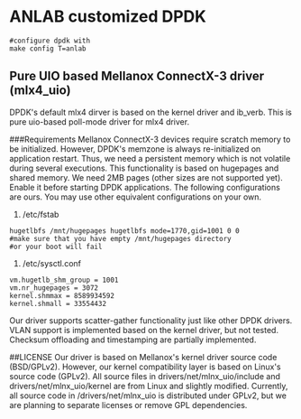 # ANLAB customized DPDK
~~~~~~~~~~~~~{.sh}
#configure dpdk with
make config T=anlab
~~~~~~~~~~~~~

## Pure UIO based Mellanox ConnectX-3 driver (mlx4_uio)
DPDK's default mlx4 dirver is based on the kernel driver and ib_verb.
This is pure uio-based poll-mode driver for mlx4 driver.

###Requirements
Mellanox ConnectX-3 devices require scratch memory to be initialized.
However, DPDK's memzone is always re-initialized on application restart.
Thus, we need a persistent memory which is not volatile during several executions.
This functionality is based on hugepages and shared memory.
We need 2MB pages (other sizes are not supported yet).
Enable it before starting DPDK applications.
The following configurations are ours.
You may use other equivalent configurations on your own.

1. /etc/fstab 
~~~~~~~~~~~~~{.fstab}
hugetlbfs /mnt/hugepages hugetlbfs mode=1770,gid=1001 0 0
#make sure that you have empty /mnt/hugepages directory
#or your boot will fail
~~~~~~~~~~~~~

1. /etc/sysctl.conf
~~~~~~~~~~~~~{.conf}
vm.hugetlb_shm_group = 1001
vm.nr_hugepages = 3072
kernel.shmmax = 8589934592
kernel.shmall = 33554432
~~~~~~~~~~~~~

Our driver supports scatter-gather functionality just like other DPDK drivers.
VLAN support is implemented based on the kernel driver, but not tested.
Checksum offloading and timestamping are partially implemented.

##LICENSE
Our driver is based on Mellanox's kernel driver source code (BSD/GPLv2).
However, our kernel compatibility layer is based on Linux's source code (GPLv2).
All source files in drivers/net/mlnx_uio/include and drivers/net/mlnx_uio/kernel
are from Linux and slightly modified.
Currently, all source code in /drivers/net/mlnx_uio is distributed under GPLv2,
but we are planning to separate licenses or remove GPL dependencies.
